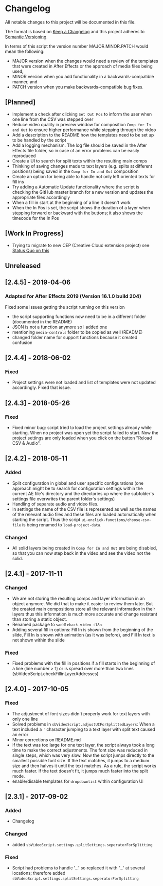 # Changelog

All notable changes to this project will be documented in this file.

The format is based on [Keep a Changelog](http://keepachangelog.com/en/1.0.0/)
and this project adheres to [Semantic Versioning](http://semver.org/spec/v2.0.0.html).

In terms of this script the version number MAJOR.MINOR.PATCH would mean the following:

- MAJOR version when the changes would need a review of the templates that were created in After Effects or the approach of media files being used,
- MINOR version when you add functionality in a backwards-compatible manner, and
- PATCH version when you make backwards-compatible bug fixes.

## [Planned]

- Implement a check after clicking `Set Out Pos` to inform the user when one line from the CSV was stepped over
- Reduce video quality in preview window for composition `Comp for In and Out` to ensure higher performance while stepping through the video
- Add a description to the README how the templates need to be set up to be handled by the script
- Add a logging mechanism. The log file should be saved in the After Effects file folder, so in case of an error problems can be easily reproduced
- Create a UI to search for split texts within the resulting main comps
- Thinking of saving changes made to text layers (e.g. splits at different positions) being saved in the `Comp for In and Out` composition
- Create an option for being able to handle not only left oriented texts for fill ins
- Try adding a Automatic Update functionality where the script is checking the GitHub master branch for a new version and updates the appropriate files accordingly
- When a fill in start at the beginning of a line it doesn't work
- When the In Pos is set, the script shows the duration of a layer when stepping forward or backward with the buttons; it also shows the timecode for the In Pos

## [Work In Progress]

- Trying to migrate to new CEP (Creative Cloud extension project) see [Status Quo on this](./CEP-status-quo.md)

## Unreleased

## [2.4.5] - 2019-04-06

### Adapted for After Effects 2019 (Version 16.1.0 build 204)

Fixed some issues getting the script running on this version

- the script supporting functions now need to be in a different folder (documented in the README)
- JSON is not a function anymore so I added one
- mentioning `media-controls` folder to be copied as well (README)
- changed folder name for support functions because it created confusion

## [2.4.4] - 2018-06-02

### Fixed

- Project settings were not loaded and list of templates were not updated accordingly. Fixed that issue.

## [2.4.3] - 2018-05-26

### Fixed

- Fixed minor bug: script tried to load the project settings already while starting. When no project was open yet the script failed to start. Now the project settings are only loaded when you click on the button "Reload CSV & Audio".

## [2.4.2] - 2018-05-11

### Added

- Split configuration in global and user specific configurations (one approach might be to search for configuration settings within the current AE file's directory and the directories up where the subfolder's settings file overwrites the parent folder's settings)
- Handling of separate audio and video files.
- In settings the name of the CSV file is represented as well as the names of the relevant audio files and these files are loaded automatically when starting the script. Thus the script `ui-onclick-functions/choose-csv-file` is being renamed to `load-project-data`.

### Changed

- All solid layers being created in `Comp for In and Out` are being disabled, so that you can now step back in the video and see the video not the solid.

## [2.4.1] - 2017-11-11

### Changed

- We are not storing the resulting comps and layer information in an object anymore. We did that to make it easier to review them later. But the created main compositions store all the relevant information in their layers thus this information is much more accurate and change resistant than storing a static object.
- Renamed package to `saddleback-video-i18n`
- Adding several fill in options: Fill In is shown from the beginning of the slide, Fill In is shown with animation (as it was before), and Fill In text is not shown within the slide

### Fixed

- Fixed problems with the fill in positions if a fill starts in the beginning of a line (line number > 1) or is spread over more than two lines (sbVideoScript.checkFillinLayerAddresses)

## [2.4.0] - 2017-10-05

### Fixed

- The adjustment of font sizes didn't properly work for text layers with only one line
- Solved problems in `sbVideoScript.adjustUIForSplittedLayers`: When a text included a `'` character jumping to a text layer with split text caused an error
- Minor corrections on README.md
- If the text was too large for one text layer, the script always took a long time to make the correct adjustments. The font size was reduced in single steps, which was very slow. Now the script jumps directly to the smallest possible font size. If the text matches, it jumps to a medium size and then halves it until the text matches. As a rule, the script works much faster. If the text doesn't fit, it jumps much faster into the split mode.
- enable/disable templates for `dropdownlist` within configuration UI

## [2.3.1] - 2017-09-02

### Added

- Changelog

### Changed

- added `sbVideoScript.settings.splitSettings.seperatorForSplitting`

### Fixed

- Script had problems to handle '…' so replaced it with '...' at several locations; therefore added `sbVideoScript.settings.splitSettings.seperatorForSplitting`

